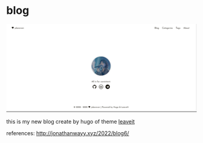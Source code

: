 # blog

![jokereven](./static/images/jokereven.png)

this is my new blog create by hugo of theme [leaveit](https://github.com/liuzc/leaveit)

references:
http://jonathanwayy.xyz/2022/blog6/
